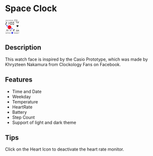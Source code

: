 # Space Clock
![Light Theme version](spaceclock_light.png)
## Description
This watch face is inspired by the Casio Prototype, which was made by Khryzteen Nakamura from Clockology Fans on Facebook.

## Features
- Time and Date
- Weekday
- Temperature
- HeartRate
- Battery
- Step Count
- Support of light and dark theme

## Tips
Click on the Heart Icon to deactivate the heart rate monitor.
